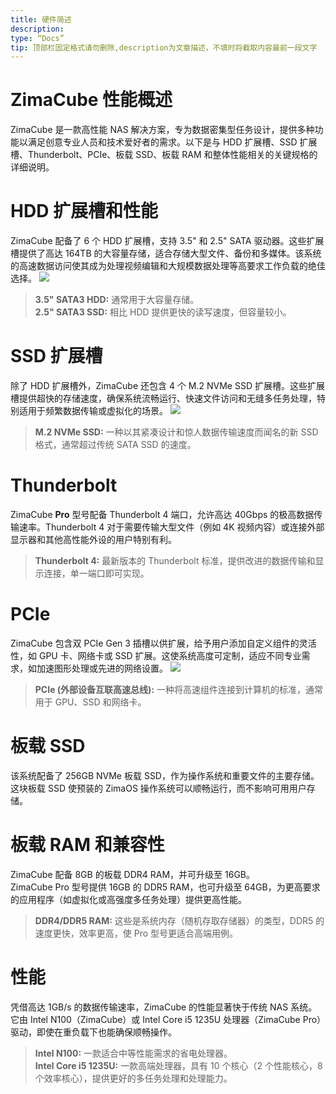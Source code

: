 ```yaml
---
title: 硬件简述
description:
type: “Docs”
tip: 顶部栏固定格式请勿删除,description为文章描述，不填时将截取内容最前一段文字
---
```


# ZimaCube 性能概述
ZimaCube 是一款高性能 NAS 解决方案，专为数据密集型任务设计，提供多种功能以满足创意专业人员和技术爱好者的需求。以下是与 HDD 扩展槽、SSD 扩展槽、Thunderbolt、PCIe、板载 SSD、板载 RAM 和整体性能相关的关键规格的详细说明。

# HDD 扩展槽和性能
ZimaCube 配备了 6 个 HDD 扩展槽，支持 3.5" 和 2.5" SATA 驱动器。这些扩展槽提供了高达 164TB 的大容量存储，适合存储大型文件、备份和多媒体。该系统的高速数据访问使其成为处理视频编辑和大规模数据处理等高要求工作负载的绝佳选择。
![](https://manage.icewhale.io/api/static/docs/1727238288220_image.png)


>**3.5" SATA3 HDD:** 通常用于大容量存储。  
>**2.5" SATA3 SSD:** 相比 HDD 提供更快的读写速度，但容量较小。

# SSD 扩展槽
除了 HDD 扩展槽外，ZimaCube 还包含 4 个 M.2 NVMe SSD 扩展槽。这些扩展槽提供超快的存储速度，确保系统流畅运行、快速文件访问和无缝多任务处理，特别适用于频繁数据传输或虚拟化的场景。
![](https://manage.icewhale.io/api/static/docs/1727238396508_image.png)


>**M.2 NVMe SSD:** 一种以其紧凑设计和惊人数据传输速度而闻名的新 SSD 格式，通常超过传统 SATA SSD 的速度。

# Thunderbolt
ZimaCube **Pro** 型号配备 Thunderbolt 4 端口，允许高达 40Gbps 的极高数据传输速率。Thunderbolt 4 对于需要传输大型文件（例如 4K 视频内容）或连接外部显示器和其他高性能外设的用户特别有利。

>**Thunderbolt 4:** 最新版本的 Thunderbolt 标准，提供改进的数据传输和显示连接，单一端口即可实现。

# PCIe
ZimaCube 包含双 PCIe Gen 3 插槽以供扩展，给予用户添加自定义组件的灵活性，如 GPU 卡、网络卡或 SSD 扩展。这使系统高度可定制，适应不同专业需求，如加速图形处理或先进的网络设置。
![](https://manage.icewhale.io/api/static/docs/1727238358641_image.png)


>**PCIe (外部设备互联高速总线):** 一种将高速组件连接到计算机的标准，通常用于 GPU、SSD 和网络卡。

# 板载 SSD
该系统配备了 256GB NVMe 板载 SSD，作为操作系统和重要文件的主要存储。这块板载 SSD 使预装的 ZimaOS 操作系统可以顺畅运行，而不影响可用用户存储。

# 板载 RAM 和兼容性
ZimaCube 配备 8GB 的板载 DDR4 RAM，并可升级至 16GB。  
ZimaCube Pro 型号提供 16GB 的 DDR5 RAM，也可升级至 64GB，为更高要求的应用程序（如虚拟化或高强度多任务处理）提供更高性能。

>**DDR4/DDR5 RAM:** 这些是系统内存（随机存取存储器）的类型，DDR5 的速度更快，效率更高，使 Pro 型号更适合高端用例。

# 性能
凭借高达 1GB/s 的数据传输速率，ZimaCube 的性能显著快于传统 NAS 系统。它由 Intel N100（ZimaCube）或 Intel Core i5 1235U 处理器（ZimaCube Pro）驱动，即使在重负载下也能确保顺畅操作。

>**Intel N100:** 一款适合中等性能需求的省电处理器。  
>**Intel Core i5 1235U:** 一款高端处理器，具有 10 个核心（2 个性能核心，8 个效率核心），提供更好的多任务处理和处理能力。